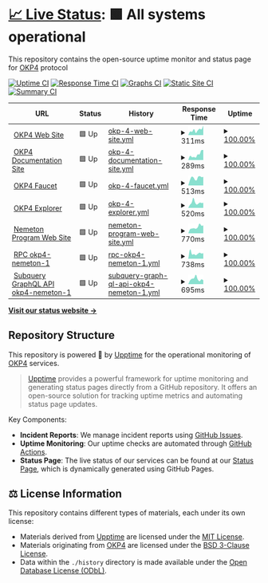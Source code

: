 # [📈 Live Status](https://status.okp4.network): <!--live status--> **🟩 All systems operational**

This repository contains the open-source uptime monitor and status page for [OKP4](https://okp4.network) protocol

[![Uptime CI](https://github.com/okp4/status/workflows/Uptime%20CI/badge.svg)](https://github.com/okp4/status/actions?query=workflow%3A%22Uptime+CI%22)
[![Response Time CI](https://github.com/okp4/status/workflows/Response%20Time%20CI/badge.svg)](https://github.com/okp4/status/actions?query=workflow%3A%22Response+Time+CI%22)
[![Graphs CI](https://github.com/okp4/status/workflows/Graphs%20CI/badge.svg)](https://github.com/okp4/status/actions?query=workflow%3A%22Graphs+CI%22)
[![Static Site CI](https://github.com/okp4/status/workflows/Static%20Site%20CI/badge.svg)](https://github.com/okp4/status/actions?query=workflow%3A%22Static+Site+CI%22)
[![Summary CI](https://github.com/okp4/status/workflows/Summary%20CI/badge.svg)](https://github.com/okp4/status/actions?query=workflow%3A%22Summary+CI%22)

<!--start: status pages-->
<!-- This summary is generated by Upptime (https://github.com/upptime/upptime) -->
<!-- Do not edit this manually, your changes will be overwritten -->
<!-- prettier-ignore -->
| URL | Status | History | Response Time | Uptime |
| --- | ------ | ------- | ------------- | ------ |
| <img alt="" src="https://icons.duckduckgo.com/ip3/okp4.network.ico" height="13"> [OKP4 Web Site](https://okp4.network) | 🟩 Up | [okp-4-web-site.yml](https://github.com/okp4/status/commits/HEAD/history/okp-4-web-site.yml) | <details><summary><img alt="Response time graph" src="./graphs/okp-4-web-site/response-time-week.png" height="20"> 311ms</summary><br><a href="https://status.okp4.network/history/okp-4-web-site"><img alt="Response time 370" src="https://img.shields.io/endpoint?url=https%3A%2F%2Fraw.githubusercontent.com%2Fokp4%2Fstatus%2FHEAD%2Fapi%2Fokp-4-web-site%2Fresponse-time.json"></a><br><a href="https://status.okp4.network/history/okp-4-web-site"><img alt="24-hour response time 178" src="https://img.shields.io/endpoint?url=https%3A%2F%2Fraw.githubusercontent.com%2Fokp4%2Fstatus%2FHEAD%2Fapi%2Fokp-4-web-site%2Fresponse-time-day.json"></a><br><a href="https://status.okp4.network/history/okp-4-web-site"><img alt="7-day response time 311" src="https://img.shields.io/endpoint?url=https%3A%2F%2Fraw.githubusercontent.com%2Fokp4%2Fstatus%2FHEAD%2Fapi%2Fokp-4-web-site%2Fresponse-time-week.json"></a><br><a href="https://status.okp4.network/history/okp-4-web-site"><img alt="30-day response time 370" src="https://img.shields.io/endpoint?url=https%3A%2F%2Fraw.githubusercontent.com%2Fokp4%2Fstatus%2FHEAD%2Fapi%2Fokp-4-web-site%2Fresponse-time-month.json"></a><br><a href="https://status.okp4.network/history/okp-4-web-site"><img alt="1-year response time 370" src="https://img.shields.io/endpoint?url=https%3A%2F%2Fraw.githubusercontent.com%2Fokp4%2Fstatus%2FHEAD%2Fapi%2Fokp-4-web-site%2Fresponse-time-year.json"></a></details> | <details><summary><a href="https://status.okp4.network/history/okp-4-web-site">100.00%</a></summary><a href="https://status.okp4.network/history/okp-4-web-site"><img alt="All-time uptime 100.00%" src="https://img.shields.io/endpoint?url=https%3A%2F%2Fraw.githubusercontent.com%2Fokp4%2Fstatus%2FHEAD%2Fapi%2Fokp-4-web-site%2Fuptime.json"></a><br><a href="https://status.okp4.network/history/okp-4-web-site"><img alt="24-hour uptime 100.00%" src="https://img.shields.io/endpoint?url=https%3A%2F%2Fraw.githubusercontent.com%2Fokp4%2Fstatus%2FHEAD%2Fapi%2Fokp-4-web-site%2Fuptime-day.json"></a><br><a href="https://status.okp4.network/history/okp-4-web-site"><img alt="7-day uptime 100.00%" src="https://img.shields.io/endpoint?url=https%3A%2F%2Fraw.githubusercontent.com%2Fokp4%2Fstatus%2FHEAD%2Fapi%2Fokp-4-web-site%2Fuptime-week.json"></a><br><a href="https://status.okp4.network/history/okp-4-web-site"><img alt="30-day uptime 100.00%" src="https://img.shields.io/endpoint?url=https%3A%2F%2Fraw.githubusercontent.com%2Fokp4%2Fstatus%2FHEAD%2Fapi%2Fokp-4-web-site%2Fuptime-month.json"></a><br><a href="https://status.okp4.network/history/okp-4-web-site"><img alt="1-year uptime 100.00%" src="https://img.shields.io/endpoint?url=https%3A%2F%2Fraw.githubusercontent.com%2Fokp4%2Fstatus%2FHEAD%2Fapi%2Fokp-4-web-site%2Fuptime-year.json"></a></details>
| <img alt="" src="https://icons.duckduckgo.com/ip3/docs.okp4.network.ico" height="13"> [OKP4 Documentation Site](https://docs.okp4.network) | 🟩 Up | [okp-4-documentation-site.yml](https://github.com/okp4/status/commits/HEAD/history/okp-4-documentation-site.yml) | <details><summary><img alt="Response time graph" src="./graphs/okp-4-documentation-site/response-time-week.png" height="20"> 289ms</summary><br><a href="https://status.okp4.network/history/okp-4-documentation-site"><img alt="Response time 313" src="https://img.shields.io/endpoint?url=https%3A%2F%2Fraw.githubusercontent.com%2Fokp4%2Fstatus%2FHEAD%2Fapi%2Fokp-4-documentation-site%2Fresponse-time.json"></a><br><a href="https://status.okp4.network/history/okp-4-documentation-site"><img alt="24-hour response time 223" src="https://img.shields.io/endpoint?url=https%3A%2F%2Fraw.githubusercontent.com%2Fokp4%2Fstatus%2FHEAD%2Fapi%2Fokp-4-documentation-site%2Fresponse-time-day.json"></a><br><a href="https://status.okp4.network/history/okp-4-documentation-site"><img alt="7-day response time 289" src="https://img.shields.io/endpoint?url=https%3A%2F%2Fraw.githubusercontent.com%2Fokp4%2Fstatus%2FHEAD%2Fapi%2Fokp-4-documentation-site%2Fresponse-time-week.json"></a><br><a href="https://status.okp4.network/history/okp-4-documentation-site"><img alt="30-day response time 313" src="https://img.shields.io/endpoint?url=https%3A%2F%2Fraw.githubusercontent.com%2Fokp4%2Fstatus%2FHEAD%2Fapi%2Fokp-4-documentation-site%2Fresponse-time-month.json"></a><br><a href="https://status.okp4.network/history/okp-4-documentation-site"><img alt="1-year response time 313" src="https://img.shields.io/endpoint?url=https%3A%2F%2Fraw.githubusercontent.com%2Fokp4%2Fstatus%2FHEAD%2Fapi%2Fokp-4-documentation-site%2Fresponse-time-year.json"></a></details> | <details><summary><a href="https://status.okp4.network/history/okp-4-documentation-site">100.00%</a></summary><a href="https://status.okp4.network/history/okp-4-documentation-site"><img alt="All-time uptime 100.00%" src="https://img.shields.io/endpoint?url=https%3A%2F%2Fraw.githubusercontent.com%2Fokp4%2Fstatus%2FHEAD%2Fapi%2Fokp-4-documentation-site%2Fuptime.json"></a><br><a href="https://status.okp4.network/history/okp-4-documentation-site"><img alt="24-hour uptime 100.00%" src="https://img.shields.io/endpoint?url=https%3A%2F%2Fraw.githubusercontent.com%2Fokp4%2Fstatus%2FHEAD%2Fapi%2Fokp-4-documentation-site%2Fuptime-day.json"></a><br><a href="https://status.okp4.network/history/okp-4-documentation-site"><img alt="7-day uptime 100.00%" src="https://img.shields.io/endpoint?url=https%3A%2F%2Fraw.githubusercontent.com%2Fokp4%2Fstatus%2FHEAD%2Fapi%2Fokp-4-documentation-site%2Fuptime-week.json"></a><br><a href="https://status.okp4.network/history/okp-4-documentation-site"><img alt="30-day uptime 100.00%" src="https://img.shields.io/endpoint?url=https%3A%2F%2Fraw.githubusercontent.com%2Fokp4%2Fstatus%2FHEAD%2Fapi%2Fokp-4-documentation-site%2Fuptime-month.json"></a><br><a href="https://status.okp4.network/history/okp-4-documentation-site"><img alt="1-year uptime 100.00%" src="https://img.shields.io/endpoint?url=https%3A%2F%2Fraw.githubusercontent.com%2Fokp4%2Fstatus%2FHEAD%2Fapi%2Fokp-4-documentation-site%2Fuptime-year.json"></a></details>
| <img alt="" src="https://icons.duckduckgo.com/ip3/faucet.okp4.network.ico" height="13"> [OKP4 Faucet](https://faucet.okp4.network) | 🟩 Up | [okp-4-faucet.yml](https://github.com/okp4/status/commits/HEAD/history/okp-4-faucet.yml) | <details><summary><img alt="Response time graph" src="./graphs/okp-4-faucet/response-time-week.png" height="20"> 513ms</summary><br><a href="https://status.okp4.network/history/okp-4-faucet"><img alt="Response time 517" src="https://img.shields.io/endpoint?url=https%3A%2F%2Fraw.githubusercontent.com%2Fokp4%2Fstatus%2FHEAD%2Fapi%2Fokp-4-faucet%2Fresponse-time.json"></a><br><a href="https://status.okp4.network/history/okp-4-faucet"><img alt="24-hour response time 449" src="https://img.shields.io/endpoint?url=https%3A%2F%2Fraw.githubusercontent.com%2Fokp4%2Fstatus%2FHEAD%2Fapi%2Fokp-4-faucet%2Fresponse-time-day.json"></a><br><a href="https://status.okp4.network/history/okp-4-faucet"><img alt="7-day response time 513" src="https://img.shields.io/endpoint?url=https%3A%2F%2Fraw.githubusercontent.com%2Fokp4%2Fstatus%2FHEAD%2Fapi%2Fokp-4-faucet%2Fresponse-time-week.json"></a><br><a href="https://status.okp4.network/history/okp-4-faucet"><img alt="30-day response time 517" src="https://img.shields.io/endpoint?url=https%3A%2F%2Fraw.githubusercontent.com%2Fokp4%2Fstatus%2FHEAD%2Fapi%2Fokp-4-faucet%2Fresponse-time-month.json"></a><br><a href="https://status.okp4.network/history/okp-4-faucet"><img alt="1-year response time 517" src="https://img.shields.io/endpoint?url=https%3A%2F%2Fraw.githubusercontent.com%2Fokp4%2Fstatus%2FHEAD%2Fapi%2Fokp-4-faucet%2Fresponse-time-year.json"></a></details> | <details><summary><a href="https://status.okp4.network/history/okp-4-faucet">100.00%</a></summary><a href="https://status.okp4.network/history/okp-4-faucet"><img alt="All-time uptime 91.26%" src="https://img.shields.io/endpoint?url=https%3A%2F%2Fraw.githubusercontent.com%2Fokp4%2Fstatus%2FHEAD%2Fapi%2Fokp-4-faucet%2Fuptime.json"></a><br><a href="https://status.okp4.network/history/okp-4-faucet"><img alt="24-hour uptime 100.00%" src="https://img.shields.io/endpoint?url=https%3A%2F%2Fraw.githubusercontent.com%2Fokp4%2Fstatus%2FHEAD%2Fapi%2Fokp-4-faucet%2Fuptime-day.json"></a><br><a href="https://status.okp4.network/history/okp-4-faucet"><img alt="7-day uptime 100.00%" src="https://img.shields.io/endpoint?url=https%3A%2F%2Fraw.githubusercontent.com%2Fokp4%2Fstatus%2FHEAD%2Fapi%2Fokp-4-faucet%2Fuptime-week.json"></a><br><a href="https://status.okp4.network/history/okp-4-faucet"><img alt="30-day uptime 91.26%" src="https://img.shields.io/endpoint?url=https%3A%2F%2Fraw.githubusercontent.com%2Fokp4%2Fstatus%2FHEAD%2Fapi%2Fokp-4-faucet%2Fuptime-month.json"></a><br><a href="https://status.okp4.network/history/okp-4-faucet"><img alt="1-year uptime 91.26%" src="https://img.shields.io/endpoint?url=https%3A%2F%2Fraw.githubusercontent.com%2Fokp4%2Fstatus%2FHEAD%2Fapi%2Fokp-4-faucet%2Fuptime-year.json"></a></details>
| <img alt="" src="https://icons.duckduckgo.com/ip3/explore.okp4.network.ico" height="13"> [OKP4 Explorer](https://explore.okp4.network) | 🟩 Up | [okp-4-explorer.yml](https://github.com/okp4/status/commits/HEAD/history/okp-4-explorer.yml) | <details><summary><img alt="Response time graph" src="./graphs/okp-4-explorer/response-time-week.png" height="20"> 520ms</summary><br><a href="https://status.okp4.network/history/okp-4-explorer"><img alt="Response time 559" src="https://img.shields.io/endpoint?url=https%3A%2F%2Fraw.githubusercontent.com%2Fokp4%2Fstatus%2FHEAD%2Fapi%2Fokp-4-explorer%2Fresponse-time.json"></a><br><a href="https://status.okp4.network/history/okp-4-explorer"><img alt="24-hour response time 349" src="https://img.shields.io/endpoint?url=https%3A%2F%2Fraw.githubusercontent.com%2Fokp4%2Fstatus%2FHEAD%2Fapi%2Fokp-4-explorer%2Fresponse-time-day.json"></a><br><a href="https://status.okp4.network/history/okp-4-explorer"><img alt="7-day response time 520" src="https://img.shields.io/endpoint?url=https%3A%2F%2Fraw.githubusercontent.com%2Fokp4%2Fstatus%2FHEAD%2Fapi%2Fokp-4-explorer%2Fresponse-time-week.json"></a><br><a href="https://status.okp4.network/history/okp-4-explorer"><img alt="30-day response time 559" src="https://img.shields.io/endpoint?url=https%3A%2F%2Fraw.githubusercontent.com%2Fokp4%2Fstatus%2FHEAD%2Fapi%2Fokp-4-explorer%2Fresponse-time-month.json"></a><br><a href="https://status.okp4.network/history/okp-4-explorer"><img alt="1-year response time 559" src="https://img.shields.io/endpoint?url=https%3A%2F%2Fraw.githubusercontent.com%2Fokp4%2Fstatus%2FHEAD%2Fapi%2Fokp-4-explorer%2Fresponse-time-year.json"></a></details> | <details><summary><a href="https://status.okp4.network/history/okp-4-explorer">100.00%</a></summary><a href="https://status.okp4.network/history/okp-4-explorer"><img alt="All-time uptime 91.16%" src="https://img.shields.io/endpoint?url=https%3A%2F%2Fraw.githubusercontent.com%2Fokp4%2Fstatus%2FHEAD%2Fapi%2Fokp-4-explorer%2Fuptime.json"></a><br><a href="https://status.okp4.network/history/okp-4-explorer"><img alt="24-hour uptime 100.00%" src="https://img.shields.io/endpoint?url=https%3A%2F%2Fraw.githubusercontent.com%2Fokp4%2Fstatus%2FHEAD%2Fapi%2Fokp-4-explorer%2Fuptime-day.json"></a><br><a href="https://status.okp4.network/history/okp-4-explorer"><img alt="7-day uptime 100.00%" src="https://img.shields.io/endpoint?url=https%3A%2F%2Fraw.githubusercontent.com%2Fokp4%2Fstatus%2FHEAD%2Fapi%2Fokp-4-explorer%2Fuptime-week.json"></a><br><a href="https://status.okp4.network/history/okp-4-explorer"><img alt="30-day uptime 91.16%" src="https://img.shields.io/endpoint?url=https%3A%2F%2Fraw.githubusercontent.com%2Fokp4%2Fstatus%2FHEAD%2Fapi%2Fokp-4-explorer%2Fuptime-month.json"></a><br><a href="https://status.okp4.network/history/okp-4-explorer"><img alt="1-year uptime 91.16%" src="https://img.shields.io/endpoint?url=https%3A%2F%2Fraw.githubusercontent.com%2Fokp4%2Fstatus%2FHEAD%2Fapi%2Fokp-4-explorer%2Fuptime-year.json"></a></details>
| <img alt="" src="https://icons.duckduckgo.com/ip3/nemeton.okp4.network.ico" height="13"> [Nemeton Program Web Site](https://nemeton.okp4.network) | 🟩 Up | [nemeton-program-web-site.yml](https://github.com/okp4/status/commits/HEAD/history/nemeton-program-web-site.yml) | <details><summary><img alt="Response time graph" src="./graphs/nemeton-program-web-site/response-time-week.png" height="20"> 770ms</summary><br><a href="https://status.okp4.network/history/nemeton-program-web-site"><img alt="Response time 721" src="https://img.shields.io/endpoint?url=https%3A%2F%2Fraw.githubusercontent.com%2Fokp4%2Fstatus%2FHEAD%2Fapi%2Fnemeton-program-web-site%2Fresponse-time.json"></a><br><a href="https://status.okp4.network/history/nemeton-program-web-site"><img alt="24-hour response time 595" src="https://img.shields.io/endpoint?url=https%3A%2F%2Fraw.githubusercontent.com%2Fokp4%2Fstatus%2FHEAD%2Fapi%2Fnemeton-program-web-site%2Fresponse-time-day.json"></a><br><a href="https://status.okp4.network/history/nemeton-program-web-site"><img alt="7-day response time 770" src="https://img.shields.io/endpoint?url=https%3A%2F%2Fraw.githubusercontent.com%2Fokp4%2Fstatus%2FHEAD%2Fapi%2Fnemeton-program-web-site%2Fresponse-time-week.json"></a><br><a href="https://status.okp4.network/history/nemeton-program-web-site"><img alt="30-day response time 721" src="https://img.shields.io/endpoint?url=https%3A%2F%2Fraw.githubusercontent.com%2Fokp4%2Fstatus%2FHEAD%2Fapi%2Fnemeton-program-web-site%2Fresponse-time-month.json"></a><br><a href="https://status.okp4.network/history/nemeton-program-web-site"><img alt="1-year response time 721" src="https://img.shields.io/endpoint?url=https%3A%2F%2Fraw.githubusercontent.com%2Fokp4%2Fstatus%2FHEAD%2Fapi%2Fnemeton-program-web-site%2Fresponse-time-year.json"></a></details> | <details><summary><a href="https://status.okp4.network/history/nemeton-program-web-site">100.00%</a></summary><a href="https://status.okp4.network/history/nemeton-program-web-site"><img alt="All-time uptime 100.00%" src="https://img.shields.io/endpoint?url=https%3A%2F%2Fraw.githubusercontent.com%2Fokp4%2Fstatus%2FHEAD%2Fapi%2Fnemeton-program-web-site%2Fuptime.json"></a><br><a href="https://status.okp4.network/history/nemeton-program-web-site"><img alt="24-hour uptime 100.00%" src="https://img.shields.io/endpoint?url=https%3A%2F%2Fraw.githubusercontent.com%2Fokp4%2Fstatus%2FHEAD%2Fapi%2Fnemeton-program-web-site%2Fuptime-day.json"></a><br><a href="https://status.okp4.network/history/nemeton-program-web-site"><img alt="7-day uptime 100.00%" src="https://img.shields.io/endpoint?url=https%3A%2F%2Fraw.githubusercontent.com%2Fokp4%2Fstatus%2FHEAD%2Fapi%2Fnemeton-program-web-site%2Fuptime-week.json"></a><br><a href="https://status.okp4.network/history/nemeton-program-web-site"><img alt="30-day uptime 100.00%" src="https://img.shields.io/endpoint?url=https%3A%2F%2Fraw.githubusercontent.com%2Fokp4%2Fstatus%2FHEAD%2Fapi%2Fnemeton-program-web-site%2Fuptime-month.json"></a><br><a href="https://status.okp4.network/history/nemeton-program-web-site"><img alt="1-year uptime 100.00%" src="https://img.shields.io/endpoint?url=https%3A%2F%2Fraw.githubusercontent.com%2Fokp4%2Fstatus%2FHEAD%2Fapi%2Fnemeton-program-web-site%2Fuptime-year.json"></a></details>
| <img alt="" src="https://icons.duckduckgo.com/ip3/api.testnet.okp4.network.ico" height="13"> [RPC okp4-nemeton-1](https://api.testnet.okp4.network/cosmos/base/tendermint/v1beta1/blocks/latest) | 🟩 Up | [rpc-okp4-nemeton-1.yml](https://github.com/okp4/status/commits/HEAD/history/rpc-okp4-nemeton-1.yml) | <details><summary><img alt="Response time graph" src="./graphs/rpc-okp4-nemeton-1/response-time-week.png" height="20"> 738ms</summary><br><a href="https://status.okp4.network/history/rpc-okp4-nemeton-1"><img alt="Response time 955" src="https://img.shields.io/endpoint?url=https%3A%2F%2Fraw.githubusercontent.com%2Fokp4%2Fstatus%2FHEAD%2Fapi%2Frpc-okp4-nemeton-1%2Fresponse-time.json"></a><br><a href="https://status.okp4.network/history/rpc-okp4-nemeton-1"><img alt="24-hour response time 537" src="https://img.shields.io/endpoint?url=https%3A%2F%2Fraw.githubusercontent.com%2Fokp4%2Fstatus%2FHEAD%2Fapi%2Frpc-okp4-nemeton-1%2Fresponse-time-day.json"></a><br><a href="https://status.okp4.network/history/rpc-okp4-nemeton-1"><img alt="7-day response time 738" src="https://img.shields.io/endpoint?url=https%3A%2F%2Fraw.githubusercontent.com%2Fokp4%2Fstatus%2FHEAD%2Fapi%2Frpc-okp4-nemeton-1%2Fresponse-time-week.json"></a><br><a href="https://status.okp4.network/history/rpc-okp4-nemeton-1"><img alt="30-day response time 955" src="https://img.shields.io/endpoint?url=https%3A%2F%2Fraw.githubusercontent.com%2Fokp4%2Fstatus%2FHEAD%2Fapi%2Frpc-okp4-nemeton-1%2Fresponse-time-month.json"></a><br><a href="https://status.okp4.network/history/rpc-okp4-nemeton-1"><img alt="1-year response time 955" src="https://img.shields.io/endpoint?url=https%3A%2F%2Fraw.githubusercontent.com%2Fokp4%2Fstatus%2FHEAD%2Fapi%2Frpc-okp4-nemeton-1%2Fresponse-time-year.json"></a></details> | <details><summary><a href="https://status.okp4.network/history/rpc-okp4-nemeton-1">100.00%</a></summary><a href="https://status.okp4.network/history/rpc-okp4-nemeton-1"><img alt="All-time uptime 99.83%" src="https://img.shields.io/endpoint?url=https%3A%2F%2Fraw.githubusercontent.com%2Fokp4%2Fstatus%2FHEAD%2Fapi%2Frpc-okp4-nemeton-1%2Fuptime.json"></a><br><a href="https://status.okp4.network/history/rpc-okp4-nemeton-1"><img alt="24-hour uptime 100.00%" src="https://img.shields.io/endpoint?url=https%3A%2F%2Fraw.githubusercontent.com%2Fokp4%2Fstatus%2FHEAD%2Fapi%2Frpc-okp4-nemeton-1%2Fuptime-day.json"></a><br><a href="https://status.okp4.network/history/rpc-okp4-nemeton-1"><img alt="7-day uptime 100.00%" src="https://img.shields.io/endpoint?url=https%3A%2F%2Fraw.githubusercontent.com%2Fokp4%2Fstatus%2FHEAD%2Fapi%2Frpc-okp4-nemeton-1%2Fuptime-week.json"></a><br><a href="https://status.okp4.network/history/rpc-okp4-nemeton-1"><img alt="30-day uptime 99.83%" src="https://img.shields.io/endpoint?url=https%3A%2F%2Fraw.githubusercontent.com%2Fokp4%2Fstatus%2FHEAD%2Fapi%2Frpc-okp4-nemeton-1%2Fuptime-month.json"></a><br><a href="https://status.okp4.network/history/rpc-okp4-nemeton-1"><img alt="1-year uptime 99.83%" src="https://img.shields.io/endpoint?url=https%3A%2F%2Fraw.githubusercontent.com%2Fokp4%2Fstatus%2FHEAD%2Fapi%2Frpc-okp4-nemeton-1%2Fuptime-year.json"></a></details>
| <img alt="" src="https://icons.duckduckgo.com/ip3/api.subquery.network.ico" height="13"> [Subquery GraphQL API okp4-nemeton-1](https://api.subquery.network/sq/okp4/nemeton-1) | 🟩 Up | [subquery-graph-ql-api-okp4-nemeton-1.yml](https://github.com/okp4/status/commits/HEAD/history/subquery-graph-ql-api-okp4-nemeton-1.yml) | <details><summary><img alt="Response time graph" src="./graphs/subquery-graph-ql-api-okp4-nemeton-1/response-time-week.png" height="20"> 695ms</summary><br><a href="https://status.okp4.network/history/subquery-graph-ql-api-okp4-nemeton-1"><img alt="Response time 683" src="https://img.shields.io/endpoint?url=https%3A%2F%2Fraw.githubusercontent.com%2Fokp4%2Fstatus%2FHEAD%2Fapi%2Fsubquery-graph-ql-api-okp4-nemeton-1%2Fresponse-time.json"></a><br><a href="https://status.okp4.network/history/subquery-graph-ql-api-okp4-nemeton-1"><img alt="24-hour response time 570" src="https://img.shields.io/endpoint?url=https%3A%2F%2Fraw.githubusercontent.com%2Fokp4%2Fstatus%2FHEAD%2Fapi%2Fsubquery-graph-ql-api-okp4-nemeton-1%2Fresponse-time-day.json"></a><br><a href="https://status.okp4.network/history/subquery-graph-ql-api-okp4-nemeton-1"><img alt="7-day response time 695" src="https://img.shields.io/endpoint?url=https%3A%2F%2Fraw.githubusercontent.com%2Fokp4%2Fstatus%2FHEAD%2Fapi%2Fsubquery-graph-ql-api-okp4-nemeton-1%2Fresponse-time-week.json"></a><br><a href="https://status.okp4.network/history/subquery-graph-ql-api-okp4-nemeton-1"><img alt="30-day response time 683" src="https://img.shields.io/endpoint?url=https%3A%2F%2Fraw.githubusercontent.com%2Fokp4%2Fstatus%2FHEAD%2Fapi%2Fsubquery-graph-ql-api-okp4-nemeton-1%2Fresponse-time-month.json"></a><br><a href="https://status.okp4.network/history/subquery-graph-ql-api-okp4-nemeton-1"><img alt="1-year response time 683" src="https://img.shields.io/endpoint?url=https%3A%2F%2Fraw.githubusercontent.com%2Fokp4%2Fstatus%2FHEAD%2Fapi%2Fsubquery-graph-ql-api-okp4-nemeton-1%2Fresponse-time-year.json"></a></details> | <details><summary><a href="https://status.okp4.network/history/subquery-graph-ql-api-okp4-nemeton-1">100.00%</a></summary><a href="https://status.okp4.network/history/subquery-graph-ql-api-okp4-nemeton-1"><img alt="All-time uptime 100.00%" src="https://img.shields.io/endpoint?url=https%3A%2F%2Fraw.githubusercontent.com%2Fokp4%2Fstatus%2FHEAD%2Fapi%2Fsubquery-graph-ql-api-okp4-nemeton-1%2Fuptime.json"></a><br><a href="https://status.okp4.network/history/subquery-graph-ql-api-okp4-nemeton-1"><img alt="24-hour uptime 100.00%" src="https://img.shields.io/endpoint?url=https%3A%2F%2Fraw.githubusercontent.com%2Fokp4%2Fstatus%2FHEAD%2Fapi%2Fsubquery-graph-ql-api-okp4-nemeton-1%2Fuptime-day.json"></a><br><a href="https://status.okp4.network/history/subquery-graph-ql-api-okp4-nemeton-1"><img alt="7-day uptime 100.00%" src="https://img.shields.io/endpoint?url=https%3A%2F%2Fraw.githubusercontent.com%2Fokp4%2Fstatus%2FHEAD%2Fapi%2Fsubquery-graph-ql-api-okp4-nemeton-1%2Fuptime-week.json"></a><br><a href="https://status.okp4.network/history/subquery-graph-ql-api-okp4-nemeton-1"><img alt="30-day uptime 100.00%" src="https://img.shields.io/endpoint?url=https%3A%2F%2Fraw.githubusercontent.com%2Fokp4%2Fstatus%2FHEAD%2Fapi%2Fsubquery-graph-ql-api-okp4-nemeton-1%2Fuptime-month.json"></a><br><a href="https://status.okp4.network/history/subquery-graph-ql-api-okp4-nemeton-1"><img alt="1-year uptime 100.00%" src="https://img.shields.io/endpoint?url=https%3A%2F%2Fraw.githubusercontent.com%2Fokp4%2Fstatus%2FHEAD%2Fapi%2Fsubquery-graph-ql-api-okp4-nemeton-1%2Fuptime-year.json"></a></details>

<!--end: status pages-->

[**Visit our status website →**](https://status.okp4.network)

## Repository Structure

This repository is powered 💪 by [Upptime](https://github.com/upptime/upptime) for the operational monitoring of [OKP4](https://okp4.network) services.

> [Upptime](https://upptime.js.org) provides a powerful framework for uptime monitoring and generating status pages directly from a GitHub repository. It offers an open-source solution for tracking uptime metrics and automating status page updates.

Key Components:

- **Incident Reports**: We manage incident reports using [GitHub Issues](https://github.com/okp4/status/issues).
- **Uptime Monitoring**: Our uptime checks are automated through [GitHub Actions](https://github.com/okp4/status/actions).
- **Status Page**: The live status of our services can be found at our [Status Page](https://status.okp4.network), which is dynamically generated using GitHub Pages.

## ⚖️ License Information

This repository contains different types of materials, each under its own license:

- Materials derived from [Upptime](https://github.com/upptime/upptime) are licensed under the [MIT License](./LICENSE-UPPTIME).
- Materials originating from [OKP4](https://okp4.network) are licensed under the [BSD 3-Clause License](./LICENSE).
- Data within the `./history` directory is made available under the [Open Database License (ODbL)](./LICENSE-DATA).
